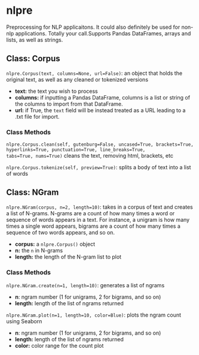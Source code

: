 # nlpre
Preprocessing for NLP applicaitons. It could also definitely be used for non-nlp applications. Totally your call.Supports Pandas DataFrames, arrays and lists, as well as strings.

## Class: Corpus
`nlpre.Corpus(text, columns=None, url=False)`: an object that holds the original text, as well as any cleaned or tokenized versions
- **text:** the text you wish to process
- **columns:** if inputting a Pandas DataFrame, columns is a list or string of the columns to import from that DataFrame.
- **url:** if True, the `text` field will be instead treated as a URL leading to a .txt file for import.

### Class Methods
`nlpre.Corpus.clean(self, gutenburg=False, uncased=True, brackets=True, hyperlinks=True, punctuation=True, line_breaks=True,                     tabs=True, nums=True)` cleans the text, removing html, brackets, etc

`nlpre.Corpus.tokenize(self, preview=True)`: splits a  body of text into a list of words

## Class: NGram
`nlpre.NGram(corpus, n=2, length=10)`: takes in a corpus of text and creates a list of N-grams. N-grams are a count of how many times a word or sequence of words appears in a text. For instance, a unigram is how many times a single word appears, bigrams are a count of how many times a sequence of two words appears, and so on.
- **corpus:** a `nlpre.Corpus()` object
- **n:** the `n` in N-grams
- **length:** the length of the N-gram list to plot

### Class Methods

`nlpre.NGram.create(n=1, length=10)`: generates a list of ngrams
- **n**: ngram number (1 for unigrams, 2 for bigrams, and so on)
- **length:** length of the list of ngrams returned

`nlpre.NGram.plot(n=1, length=10, color=Blue)`: plots the ngram count using Seaborn
- **n**: ngram number (1 for unigrams, 2 for bigrams, and so on)
- **length:** length of the list of ngrams returned
- **color:** color range for the count plot
